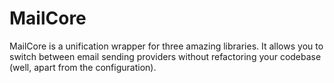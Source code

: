 # MailCore

MailCore is a unification wrapper for three amazing libraries. It allows you to switch between email sending providers without refactoring your codebase \(well, apart from the configuration\).

